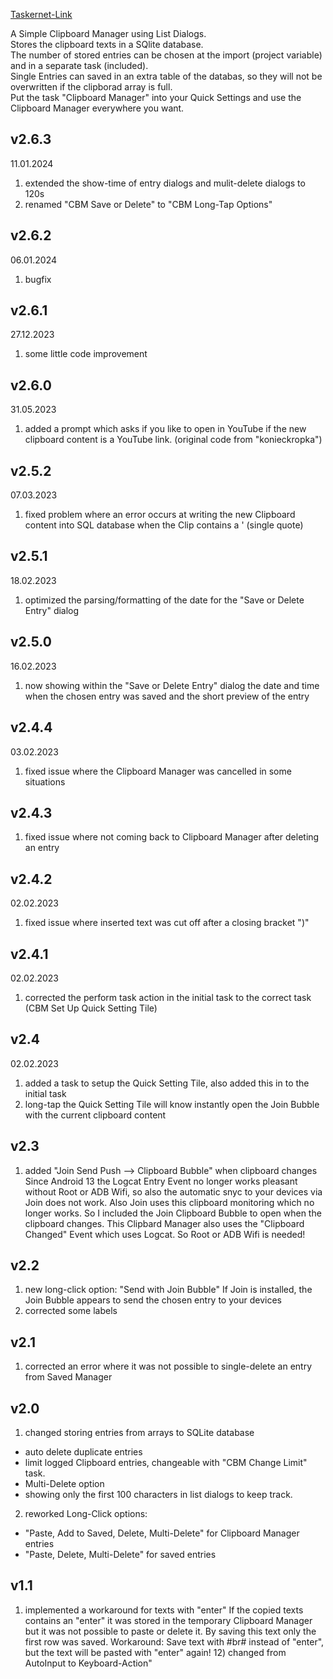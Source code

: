 [Taskernet-Link](https://taskernet.com/shares/?user=AS35m8ks8HbsdHFuQd8IQwuQOnRpbi3s1kNACT0seG%2Ftrt9xPGrDRmNw71%2BgbKj6vg1mISfy&id=Project%3AClipboard+Manager)

A Simple Clipboard Manager using List Dialogs.<br>
Stores the clipboard texts in a SQlite database.<br>
The number of stored entries can be chosen at the import (project variable) and in a separate task (included).<br>
Single Entries can saved in an extra table of the databas, so they will not be overwritten if the clipborad array is full.<br>
Put the task "Clipboard Manager" into your Quick Settings and use the Clipboard Manager everywhere you want.

## v2.6.3
11.01.2024
1) extended the show-time of entry dialogs and mulit-delete dialogs to 120s
2) renamed "CBM Save or Delete" to "CBM Long-Tap Options"

## v2.6.2
06.01.2024
1) bugfix

## v2.6.1
27.12.2023
1) some little code improvement

## v2.6.0
31.05.2023
1) added a prompt which asks if you like to open in YouTube if the new clipboard content is a YouTube link. (original code from "konieckropka")

## v2.5.2
07.03.2023
1) fixed problem where an error occurs at writing the new Clipboard content into SQL database when the Clip contains a ' (single quote)

## v2.5.1
18.02.2023
1) optimized the parsing/formatting of the date for the "Save or Delete Entry" dialog

## v2.5.0
16.02.2023
1) now showing within the "Save or Delete Entry" dialog the date and time when the chosen entry was saved and the short preview of the entry

## v2.4.4
03.02.2023
1) fixed issue where the Clipboard Manager was cancelled in some situations

## v2.4.3
1) fixed issue where not coming back to Clipboard Manager after deleting an entry

## v2.4.2
02.02.2023
1) fixed issue where inserted text was cut off after a closing bracket ")"

## v2.4.1
02.02.2023
1) corrected the perform task action in the initial task to the correct task (CBM Set Up Quick Setting Tile)

## v2.4
02.02.2023
1) added a task to setup the Quick Setting Tile, also added this in to the initial task
2) long-tap the Quick Setting Tile will know instantly open the Join Bubble with the current clipboard content

## v2.3
1) added "Join Send Push --> Clipboard Bubble" when clipboard changes
Since Android 13 the Logcat Entry Event no longer works pleasant without Root or ADB Wifi, so also the automatic snyc to your devices via Join does not work. Also Join uses this clipboard monitoring which no longer works. So I included the Join Clipboard Bubble to open when the clipboard changes.
This Clipbard Manager also uses the "Clipboard Changed" Event which uses Logcat. So Root or ADB Wifi is needed!

## v2.2
1) new long-click option: "Send with Join Bubble" If Join is installed, the Join Bubble appears to send the chosen entry to your devices
2) corrected some labels

## v2.1
1) corrected an error where it was not possible to single-delete an entry from Saved Manager

## v2.0
1) changed storing entries from arrays to SQLite database
- auto delete duplicate entries
- limit logged Clipboard entries, changeable with "CBM Change Limit" task.
- Multi-Delete option
- showing only the first 100 characters in list dialogs to keep track.
2) reworked Long-Click options:
- "Paste, Add to Saved, Delete, Multi-Delete" for Clipboard Manager entries
- "Paste, Delete, Multi-Delete" for saved entries

## v1.1
1) implemented a workaround for texts with "enter"
If the copied texts contains an "enter" it was stored in the temporary Clipboard Manager but it was not possible to paste or delete it. By saving this text only the first row was saved.
Workaround: Save text with #br# instead of "enter", but the text will be pasted with "enter" again! 12) changed from AutoInput to Keyboard-Action"